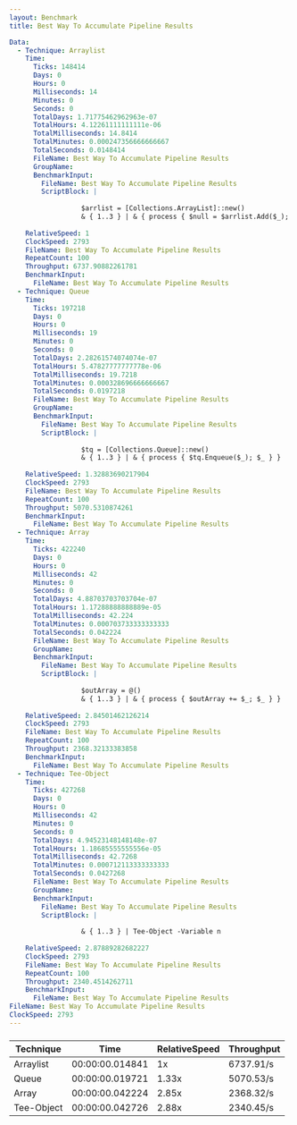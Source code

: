 ```yaml
---
layout: Benchmark
title: Best Way To Accumulate Pipeline Results

Data: 
  - Technique: Arraylist
    Time: 
      Ticks: 148414
      Days: 0
      Hours: 0
      Milliseconds: 14
      Minutes: 0
      Seconds: 0
      TotalDays: 1.71775462962963e-07
      TotalHours: 4.12261111111111e-06
      TotalMilliseconds: 14.8414
      TotalMinutes: 0.000247356666666667
      TotalSeconds: 0.0148414
      FileName: Best Way To Accumulate Pipeline Results
      GroupName: 
      BenchmarkInput: 
        FileName: Best Way To Accumulate Pipeline Results
        ScriptBlock: |
          
                  $arrlist = [Collections.ArrayList]::new()
                  & { 1..3 } | & { process { $null = $arrlist.Add($_); $_ } }
              
    RelativeSpeed: 1
    ClockSpeed: 2793
    FileName: Best Way To Accumulate Pipeline Results
    RepeatCount: 100
    Throughput: 6737.90882261781
    BenchmarkInput: 
      FileName: Best Way To Accumulate Pipeline Results
  - Technique: Queue
    Time: 
      Ticks: 197218
      Days: 0
      Hours: 0
      Milliseconds: 19
      Minutes: 0
      Seconds: 0
      TotalDays: 2.28261574074074e-07
      TotalHours: 5.47827777777778e-06
      TotalMilliseconds: 19.7218
      TotalMinutes: 0.000328696666666667
      TotalSeconds: 0.0197218
      FileName: Best Way To Accumulate Pipeline Results
      GroupName: 
      BenchmarkInput: 
        FileName: Best Way To Accumulate Pipeline Results
        ScriptBlock: |
          
                  $tq = [Collections.Queue]::new()
                  & { 1..3 } | & { process { $tq.Enqueue($_); $_ } }
              
    RelativeSpeed: 1.32883690217904
    ClockSpeed: 2793
    FileName: Best Way To Accumulate Pipeline Results
    RepeatCount: 100
    Throughput: 5070.5310874261
    BenchmarkInput: 
      FileName: Best Way To Accumulate Pipeline Results
  - Technique: Array
    Time: 
      Ticks: 422240
      Days: 0
      Hours: 0
      Milliseconds: 42
      Minutes: 0
      Seconds: 0
      TotalDays: 4.88703703703704e-07
      TotalHours: 1.17288888888889e-05
      TotalMilliseconds: 42.224
      TotalMinutes: 0.000703733333333333
      TotalSeconds: 0.042224
      FileName: Best Way To Accumulate Pipeline Results
      GroupName: 
      BenchmarkInput: 
        FileName: Best Way To Accumulate Pipeline Results
        ScriptBlock: |
          
                  $outArray = @()
                  & { 1..3 } | & { process { $outArray += $_; $_ } }
              
    RelativeSpeed: 2.84501462126214
    ClockSpeed: 2793
    FileName: Best Way To Accumulate Pipeline Results
    RepeatCount: 100
    Throughput: 2368.32133383858
    BenchmarkInput: 
      FileName: Best Way To Accumulate Pipeline Results
  - Technique: Tee-Object
    Time: 
      Ticks: 427268
      Days: 0
      Hours: 0
      Milliseconds: 42
      Minutes: 0
      Seconds: 0
      TotalDays: 4.94523148148148e-07
      TotalHours: 1.18685555555556e-05
      TotalMilliseconds: 42.7268
      TotalMinutes: 0.000712113333333333
      TotalSeconds: 0.0427268
      FileName: Best Way To Accumulate Pipeline Results
      GroupName: 
      BenchmarkInput: 
        FileName: Best Way To Accumulate Pipeline Results
        ScriptBlock: |
           
                  & { 1..3 } | Tee-Object -Variable n 
              
    RelativeSpeed: 2.87889282682227
    ClockSpeed: 2793
    FileName: Best Way To Accumulate Pipeline Results
    RepeatCount: 100
    Throughput: 2340.4514262711
    BenchmarkInput: 
      FileName: Best Way To Accumulate Pipeline Results
FileName: Best Way To Accumulate Pipeline Results
ClockSpeed: 2793
---
```



### 


|Technique |Time           |RelativeSpeed|Throughput|
|----------|---------------|-------------|----------|
|Arraylist |00:00:00.014841|1x           |6737.91/s |
|Queue     |00:00:00.019721|1.33x        |5070.53/s |
|Array     |00:00:00.042224|2.85x        |2368.32/s |
|Tee-Object|00:00:00.042726|2.88x        |2340.45/s |
